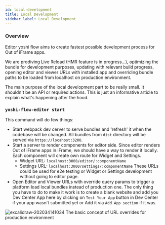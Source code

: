 ```yaml
---
id: local-development
title: Local Development
sidebar_label: Local Development
---
```


### Overview
Editor yoshi flow aims to create fastest possible development process for Out of iFrame apps.

We are prodiving Live Reload (HMR feature is in progress...), optimizing the bundle for development purposes, updating with relevant build progress, opening editor and viewer URLs with installed app and overriding bundle paths to be loaded from localhost on production environment.

The main purpose of the local development part to be really small. It shouldn't be an API or required actions. This is just an informative article to explain what's happening after the hood.

### `yoshi-flow-editor start`
This command will do few things:
- Start webpack dev cerver to serve bundles and 'refresh' it when the codebase will be changed. All bundles from `dist` directory will be served via `https://locahost:3200`.
- Start a server to render components for editor side. Since editor renders Out of iFrame apps in iFrame, we should have a way to render it locally. Each component will create own route for Widget and Settings.
     - Widget URL: `localhost:3000/editor/:componentName`
     - Settings URL: `localhost:3000/settings/:componentName`
These URLs could be used for e2e testing or Widget or Settings development without going to editor page.
- Open Editor and Viewer URLs with override query params to trigger a platform load local bundles instead of production one. The only thing you have to do to make it work is to create a blank website and add you Dev Center App here by clicking on `Test Your App` button in Dev Center if your app wasn't submitted yet or Add it via `Add App section` if it was.

![excalidraw-202034141034](https://user-images.githubusercontent.com/1521229/81549570-9c472e00-9387-11ea-846f-d1d0550e3357.png)
The basic concept of URL overrides for production environment
